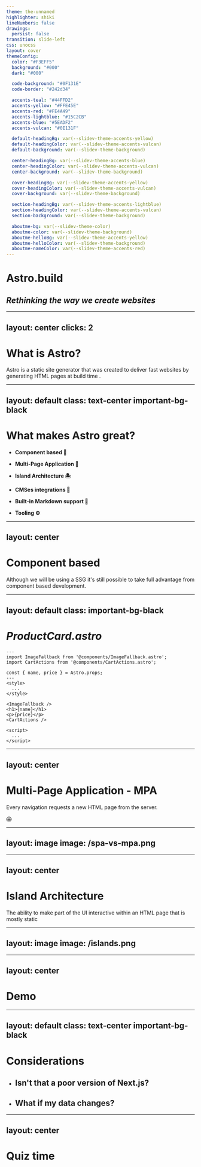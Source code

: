 ```yaml
---
theme: the-unnamed
highlighter: shiki
lineNumbers: false
drawings:
  persist: false
transition: slide-left
css: unocss
layout: cover
themeConfig:
  color: "#F3EFF5"
  background: "#000"
  dark: "#000"

  code-background: "#0F131E"
  code-border: "#242d34"

  accents-teal: "#44FFD2"
  accents-yellow: "#FFE45E"
  accents-red: "#FE4A49"
  accents-lightblue: "#15C2CB"
  accents-blue: "#5EADF2"
  accents-vulcan: "#0E131F"

  default-headingBg: var(--slidev-theme-accents-yellow)
  default-headingColor: var(--slidev-theme-accents-vulcan)
  default-background: var(--slidev-theme-background)

  center-headingBg: var(--slidev-theme-accents-blue)
  center-headingColor: var(--slidev-theme-accents-vulcan)
  center-background: var(--slidev-theme-background)

  cover-headingBg: var(--slidev-theme-accents-yellow)
  cover-headingColor: var(--slidev-theme-accents-vulcan)
  cover-background: var(--slidev-theme-background)

  section-headingBg: var(--slidev-theme-accents-lightblue)
  section-headingColor: var(--slidev-theme-accents-vulcan)
  section-background: var(--slidev-theme-background)

  aboutme-bg: var(--slidev-theme-color)
  aboutme-color: var(--slidev-theme-background)
  aboutme-helloBg: var(--slidev-theme-accents-yellow)
  aboutme-helloColor: var(--slidev-theme-background)
  aboutme-nameColor: var(--slidev-theme-accents-red)
---
```


# Astro.build

## _Rethinking the way we create websites_

<div class="abs-br m-6 flex gap-2">
  <a href="https://github.com/samuelsilvadev/slides-introduction-to-astro" target="_blank" alt="GitHub"
    class="text-xl slidev-icon-btn opacity-50 !border-none !hover:text-white">
    <carbon-logo-github />
  </a>
</div>

---
layout: center
clicks: 2
---

# What is Astro?


<div v-click class="mt-10 ">
  <p class="text-3xl text-center important-line-height-normal italic">
    Astro is a <span :class="{ 'underline underline-yellow': $slidev.nav.clicks === 2 }">static site generator</span> that was created to deliver fast websites by generating HTML pages at <span :class="{ 'underline underline-yellow': $slidev.nav.clicks === 2 }"> build time </span>.
  </p>
</div>

---
layout: default
class: text-center important-bg-black
---

# What makes Astro great?

<div class="text-left mt-20">

  <div v-click>

  - **Component based 🧱**

  </div>

  <div v-click>

  - **Multi-Page Application 📑**

  </div>

  <div v-click>

  - **Island Architecture 🏝️**

  </div>

  <div v-click>

  - **CMSes integrations 🛜**

  </div>
 
  <div v-click>

  - **Built-in Markdown support 🔋**

  </div>

  <div v-click>

  - **Tooling ⚙️**

  </div>

</div>

---
layout: center
---

# Component based

<div v-click class="mt-10 ">
  <p class="text-3xl text-center important-line-height-normal italic">
    Although we will be using a SSG it's still possible to take full advantage from component based development.
  </p>
</div>

---
layout: default
class: important-bg-black
---

<div class="text-left">

# _ProductCard.astro_

```astro {all|1,6|2-3|5|7-9|11-14|16-18|all}
---
import ImageFallback from '@components/ImageFallback.astro';
import CartActions from '@components/CartActions.astro';

const { name, price } = Astro.props;
---
<style>
  ...
</style>

<ImageFallback />
<h1>{name}</h1>
<p>{price}</p>
<CartActions />

<script>
  ...
</script>
```

</div>

---
layout: center
---

# Multi-Page Application - MPA

<div v-click class="mt-10">
  <p class="text-3xl text-center important-line-height-normal italic">
    Every navigation requests a new HTML page from the server.
  </p>
</div>
<span v-click class="text-5xl text-center mt-5">
  😱
</span>

---
layout: image
image: /spa-vs-mpa.png
---

---
layout: center
---

# Island Architecture

<div v-click class="mt-10">
  <p class="text-3xl text-center important-line-height-normal italic">
    The ability to make part of the UI interactive within an HTML page that is mostly static
  </p>
</div>

---
layout: image
image: /islands.png
---

---
layout: center
---

# Demo

---
layout: default
class: text-center important-bg-black
---

# Considerations

<div class="text-left">


  <div v-click class="mt-5">

  - ## Isn't that a poor version of Next.js?

  </div>

  <div v-click class="mt-5">

  - ## What if my data changes?

  </div>

</div>

---
layout: center
---

# Quiz time